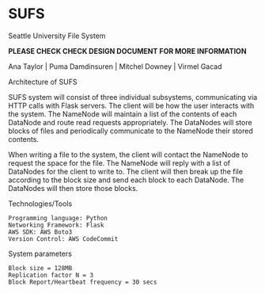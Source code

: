 # SUFS
Seattle University File System

**PLEASE CHECK CHECK DESIGN DOCUMENT FOR MORE INFORMATION**

Ana Taylor | Puma Damdinsuren |  Mitchel Downey | Virmel Gacad 

Architecture of SUFS 

SUFS system will consist of three individual subsystems, communicating via HTTP calls with Flask servers.
The client will be how the user interacts with the system. The NameNode will maintain a list of the 
contents of each DataNode and route read requests appropriately. The DataNodes will store blocks of
files and periodically communicate to the NameNode their stored contents. 

When writing a file to the system, the client will contact the NameNode to request the space for the file.
The NameNode will reply with a list of DataNodes for the client to write to. The client will then break up
the file according to the block size and send each block to each DataNode. The DataNodes will then store 
those blocks. 


Technologies/Tools 

    Programming language: Python 
    Networking Framework: Flask 
    AWS SDK: AWS Boto3 
    Version Control: AWS CodeCommit 

System parameters 

    Block size = 128MB 
    Replication factor N = 3 
    Block Report/Heartbeat frequency = 30 secs 

